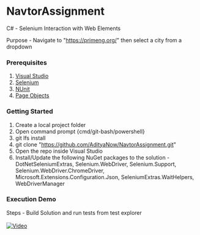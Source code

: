 # NavtorAssignment
C# - Selenium Interaction with Web Elements

Purpose - Navigate to "https://primeng.org/" then select a city from a dropdown

### Prerequisites
1. <a href="https://visualstudio.microsoft.com/vs/community/">Visual Studio</a> </br>
2. <a href="https://www.selenium.dev/">Selenium</a>  </br>
3. <a href="https://www.nuget.org/packages?q=nunit">NUnit</a> </br>
4. <a href="https://www.nuget.org/packages/DotNetSeleniumExtras.PageObjects.Core">Page Objects</a>  </br>

### Getting Started
1. Create a local project folder
2. Open command prompt {cmd/git-bash/powershell}
3. git lfs install
4. git clone "https://github.com/AdityaNow/NavtorAssignment.git"
5. Open the repo inside Visual Studio
6. Install/Update the following NuGet packages to the solution - DotNetSeleniumExtras, Selenium.WebDriver, Selenium.Support, Selenium.WebDriver.ChromeDriver, Microsoft.Extensions.Configuration.Json, SeleniumExtras.WaitHelpers, WebDriverManager

### Execution Demo
Steps - Build Solution and run tests from test explorer </br>
</br>
[![Video](https://img.youtube.com/vi/MiwR8TIAS3A/0.jpg)](https://www.youtube.com/watch?v=MiwR8TIAS3A)
